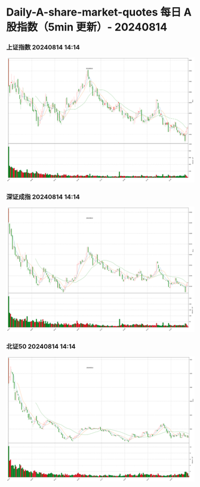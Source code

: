 
# Daily-A-share-market-quotes 每日 A 股指数（5min 更新）- 20240814

### 上证指数 20240814 14:14
![](./fig/2024/8/20240814-sh000001.png)

### 深证成指 20240814 14:14
![](./fig/2024/8/20240814-sz399001.png)

### 北证50 20240814 14:14
![](./fig/2024/8/20240814-bj899050.png)
